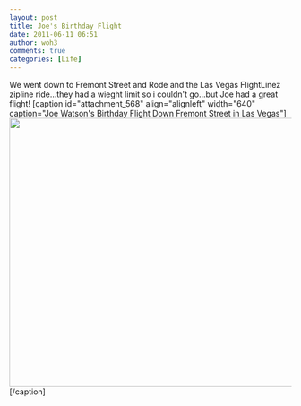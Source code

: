 ```yaml
---
layout: post
title: Joe's Birthday Flight
date: 2011-06-11 06:51
author: woh3
comments: true
categories: [Life]
---
```

We went down to Fremont Street and Rode and the Las Vegas FlightLinez zipline ride...they had a wieght limit so i couldn't go...but Joe had a great flight!
[caption id="attachment_568" align="alignleft" width="640" caption="Joe Watson&#039;s Birthday Flight Down Fremont Street in Las Vegas"]<a href="http://woh3blog.files.wordpress.com/2011/06/34961_1-1_6x8.jpg"><img src="http://woh3blog.files.wordpress.com/2011/06/34961_1-1_6x8.jpg" alt="" title="34961_1-1_6x8" width="640" height="480" class="size-full wp-image-568" /></a>[/caption]

